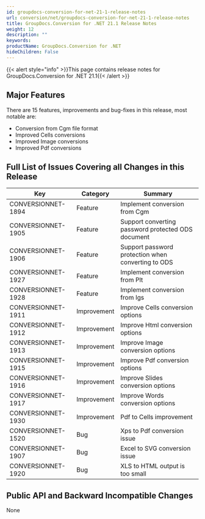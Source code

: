 ```yaml
---
id: groupdocs-conversion-for-net-21-1-release-notes
url: conversion/net/groupdocs-conversion-for-net-21-1-release-notes
title: GroupDocs.Conversion for .NET 21.1 Release Notes
weight: 12
description: ""
keywords: 
productName: GroupDocs.Conversion for .NET
hideChildren: False
---
```

{{< alert style="info" >}}This page contains release notes for GroupDocs.Conversion for .NET 21.1{{< /alert >}}

## Major Features

There are 15 features, improvements and bug-fixes in this release, most notable are:

*   Conversion from Cgm file format
*   Improved Cells conversions 
*   Improved Image conversions
*   Improved Pdf conversions

## Full List of Issues Covering all Changes in this Release


| Key | Category | Summary |
| --- | --- | --- |
| CONVERSIONNET-1894 | Feature	    | Implement conversion from Cgm |
| CONVERSIONNET-1905 | Feature	    | Support converting password protected ODS document |
| CONVERSIONNET-1906 | Feature	    | Support password protection when converting to ODS |
| CONVERSIONNET-1927 | Feature	    | Implement conversion from Plt |
| CONVERSIONNET-1928 | Feature	    | Implement conversion from Igs |
| CONVERSIONNET-1911 | Improvement	| Improve Cells conversion options |
| CONVERSIONNET-1912 | Improvement	| Improve Html conversion options |
| CONVERSIONNET-1913 | Improvement	| Improve Image conversion options |
| CONVERSIONNET-1915 | Improvement	| Improve Pdf conversion options |
| CONVERSIONNET-1916 | Improvement	| Improve Slides conversion options |
| CONVERSIONNET-1917 | Improvement	| Improve Words conversion options |
| CONVERSIONNET-1930 | Improvement	| Pdf to Cells improvement |
| CONVERSIONNET-1520 | Bug	        | Xps to Pdf conversion issue |
| CONVERSIONNET-1907 | Bug	        | Excel to SVG conversion issue |
| CONVERSIONNET-1920 | Bug	        | XLS to HTML output is too small |



## Public API and Backward Incompatible Changes

None
